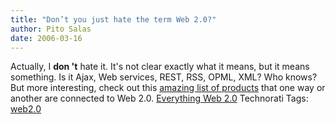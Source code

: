 ```yaml
---
title: "Don’t you just hate the term Web 2.0?"
author: Pito Salas
date: 2006-03-16
---
```




Actually, I **don 't** hate it. It's not clear exactly what it means, but it
means something. Is it Ajax, Web services, REST, RSS, OPML, XML? Who knows?
But more interesting, check out this [amazing list of
products](<http://www.sacredcowdung.com/archives/2006/03/all_things_web.html>)
that one way or another are connected to Web 2.0. [Everything Web
2.0](<http://www.sacredcowdung.com/archives/2006/03/all_things_web.html>)
Technorati Tags: [web2.0](<http://www.technorati.com/tag/web2.0>)



